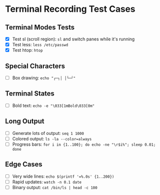 # Terminal Recording Test Cases

## Terminal Modes Tests
- [x] Test sl (scroll region): `sl` and switch panes while it's running
- [x] Test less: `less /etc/passwd`
- [x] Test htop: `htop`

## Special Characters
- [ ] Box drawing: `echo "┌─┐│ │└─┘"`

## Terminal States
- [ ] Bold text: `echo -e "\033[1mBold\033[0m"`

## Long Output
- [ ] Generate lots of output: `seq 1 1000`
- [ ] Colored output: `ls -la --color=always`
- [ ] Progress bars: `for i in {1..100}; do echo -ne "\r$i%"; sleep 0.01; done`

## Edge Cases
- [ ] Very wide lines: `echo $(printf '=%.0s' {1..200})`
- [ ] Rapid updates: `watch -n 0.1 date`
- [ ] Binary output: `cat /bin/ls | head -c 100`
